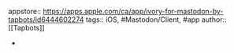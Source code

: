 ---
---

appstore:: https://apps.apple.com/ca/app/ivory-for-mastodon-by-tapbots/id6444602274
tags:: iOS, #Mastodon/Client, #app
author:: [[Tapbots]]

-